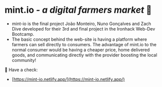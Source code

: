 # **mint.io** *- a digital farmers market* 🥬

- mint-io is the final project João Monteiro, Nuno Gonçalves and Zach Dive developed for their 3rd and final project in the Ironhack Web-Dev Bootcamp.
- The basic concept behind the web-site is having a platform where farmers can sell directly to consumers. The advantage of mint.io to the normal consumer would be having a cheaper price, home delivered goods, and communicating directly with the provider boosting the local community!

👀 Have a check:
- [https://mint-io.netlify.app/](https://mint-io.netlify.app/)

